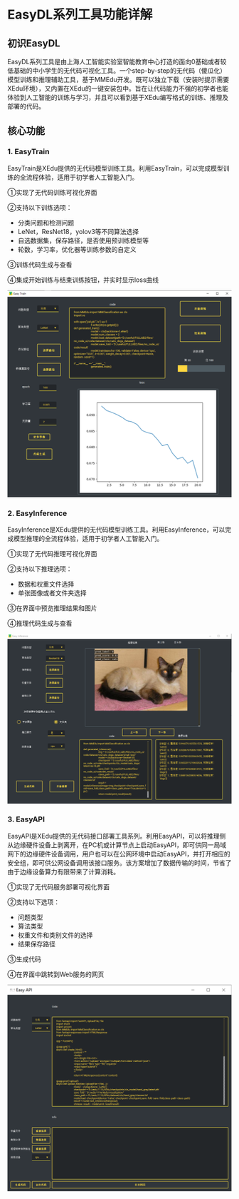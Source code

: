 

# EasyDL系列工具功能详解

## 初识EasyDL

EasyDL系列工具是由上海人工智能实验室智能教育中心打造的面向0基础或者较低基础的中小学生的无代码可视化工具。一个step-by-step的无代码（傻瓜化）模型训练和推理辅助工具，基于MMEdu开发。既可以独立下载（安装时提示需要XEdu环境），又内置在XEdu的一键安装包中。旨在让代码能力不强的初学者也能体验到人工智能的训练与学习，并且可以看到基于XEdu编写格式的训练、推理及部署的代码。

## 核心功能

### 1. EasyTrain

EasyTrain是XEdu提供的无代码模型训练工具。利用EasyTrain，可以完成模型训练的全流程体验，适用于初学者人工智能入门。

①实现了无代码训练可视化界面

②支持以下训练选项：

* 分类问题和检测问题
* LeNet，ResNet18，yolov3等不同算法选择
* 自选数据集，保存路径，是否使用预训练模型等
* 轮数，学习率，优化器等训练参数的自定义

③训练代码生成与查看

④集成开始训练与结束训练按钮，并实时显示loss曲线

![image](../images/scitech_tools/1.PNG)

### 2. EasyInference

EasyInference是XEdu提供的无代码模型训练工具。利用EasyInference，可以完成模型推理的全流程体验，适用于初学者人工智能入门。

①实现了无代码推理可视化界面

②支持以下推理选项：

* 数据和权重文件选择
* 单张图像或者文件夹选择

③在界面中预览推理结果和图片

④推理代码生成与查看

![image](../images/scitech_tools/3.PNG)

### 3. EasyAPI

EasyAPI是XEdu提供的无代码接口部署工具系列。利用EasyAPI，可以将推理侧从边缘硬件设备上剥离开，在PC机或计算节点上启动EasyAPI，即可供同一局域网下的边缘硬件设备调用，用户也可以在公网环境中启动EasyAPI，并打开相应的安全组，即可供公网设备调用该接口服务。该方案增加了数据传输的时间，节省了由于边缘设备算力有限带来了计算消耗。

①实现了无代码服务部署可视化界面

②支持以下选项：

* 问题类型
* 算法类型
* 权重文件和类别文件的选择
* 结果保存路径

③生成代码

④在界面中跳转到Web服务的网页

![image](../images/scitech_tools/4.png)

